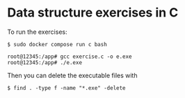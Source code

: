 # Data structure exercises in C

To run the exercises:
```
$ sudo docker compose run c bash

root@12345:/app# gcc exercise.c -o e.exe
root@12345:/app# ./e.exe
```

Then you can delete the executable files with
```
$ find . -type f -name "*.exe" -delete
```